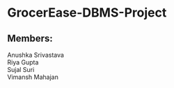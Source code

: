 # GrocerEase-DBMS-Project
## Members:<br />
  Anushka Srivastava<br />
  Riya Gupta<br />
  Sujal Suri<br />
  Vimansh Mahajan<br />
  
